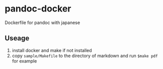 # pandoc-docker
Dockerfile for pandoc with japanese

## Useage
1. install docker and make if not installed
2. copy `sample/Makefile` to the directory of markdown and run `$make pdf` for example
